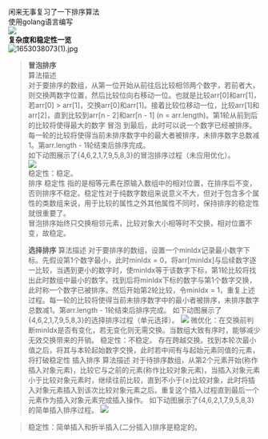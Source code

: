 闲来无事复习了一下排序算法<br />使用golang语言编写<br />![](https://cdn.nlark.com/yuque/0/2022/png/26902243/1653038029548-ce8a65fb-1d71-4473-8b11-8ae60b919de4.png#clientId=ub2f572c0-7ff7-4&crop=0&crop=0&crop=1&crop=1&from=paste&height=442&id=ue05a91d6&originHeight=888&originWidth=1236&originalType=url&ratio=1&rotation=0&showTitle=false&status=done&style=none&taskId=u6eb6b59b-bbce-4870-8d99-6ab307b11e1&title=&width=615)<br />**复杂度和稳定性一览**<br />![1653038073(1).jpg](https://cdn.nlark.com/yuque/0/2022/jpeg/26902243/1653038082089-36af2bf6-6405-43cb-a6c3-0c96fa3cf118.jpeg#clientId=ub2f572c0-7ff7-4&crop=0&crop=0&crop=1&crop=1&from=paste&height=572&id=u95bdde56&name=1653038073%281%29.jpg&originHeight=776&originWidth=877&originalType=binary&ratio=1&rotation=0&showTitle=false&size=67306&status=done&style=none&taskId=u42a4942a-9904-429c-8ab5-18a42849883&title=&width=646.6000366210938)

> **冒泡排序**<br />算法描述<br />对于要排序的数组，从第一位开始从前往后比较相邻两个数字，若前者大，则交换两数字位置，然后比较位向右移动一位。也就是比较arr[0]和arr[1]，若arr[0] > arr[1]，交换arr[0]和arr[1]。接着比较位移动一位，比较arr[1]和arr[2]，直到比较到arr[n - 2]和arr[n - 1] (n = arr.length)。第1轮从前到后的比较将使得最大的数字 冒泡 到最后，此时可以说一个数字已经被排序。每一轮的比较将使得当前未排序数字中的最大者被排序，未排序数字总数减1。第arr.length - 1轮结束后排序完成。<br />如下动图展示了{4,6,2,1,7,9,5,8,3}的冒泡排序过程（未应用优化）。<br />![](https://cdn.nlark.com/yuque/0/2022/gif/26902243/1653038044860-412e9b50-9573-47f5-812e-14fc0c15bc2f.gif#clientId=ub2f572c0-7ff7-4&crop=0&crop=0&crop=1&crop=1&from=paste&id=u4b81b012&originHeight=189&originWidth=344&originalType=url&ratio=1&rotation=0&showTitle=false&status=done&style=none&taskId=u7ddbff71-4451-4873-9850-b1314ab153c&title=)<br />稳定性：稳定。<br />排序 稳定性 指的是相等元素在原输入数组中的相对位置，在排序后不变，否则排序不稳定。稳定性对于纯数字数组来说意义不大，但对于包含多个属性的类数组来说，用于比较的属性之外其他属性不同时，保持排序的稳定性就很重要了。<br />冒泡排序始终只交换相邻元素，比较对象大小相等时不交换，相对位置不变，故稳定。
> 
> **选择排序**
> 算法描述
> 对于要排序的数组，设置一个minIdx记录最小数字下标。先假设第1个数字最小，此时minIdx = 0，将arr[minIdx]与后续数字逐一比较，当遇到更小的数字时，使minIdx等于该数字下标，第1轮比较将找出此时数组中最小的数字。找到后将minIdx下标的数字与第1个数字交换，此时称一个数字已被排序。然后开始第2轮比较，令minIdx = 1，重复上述过程。每一轮的比较将使得当前未排序数字中的最小者被排序，未排序数字总数减1。第arr.length - 1轮结束后排序完成。
> 如下动图展示了{4,6,2,1,7,9,5,8,3}的选择排序过程（单元选择）。
> ![](https://cdn.nlark.com/yuque/0/2022/gif/26902243/1653038212608-0d6f90fc-849b-4085-a094-34a31f8edf18.gif#clientId=ub2f572c0-7ff7-4&crop=0&crop=0&crop=1&crop=1&from=paste&id=u4288549d&originHeight=189&originWidth=344&originalType=url&ratio=1&rotation=0&showTitle=false&status=done&style=none&taskId=ucc540c3c-11d6-45a3-9624-27bcbb30730&title=)
> 微优化：在交换前判断minIdx是否有变化，若无变化则无需交换。当数组大致有序时，能够减少无效交换带来的开销。
> 稳定性：不稳定。
> 存在跨越交换。找到本轮次最小值之后，将其与本轮起始数字交换，此时若中间有与起始元素同值的元素，将打破稳定性
> 插入排序
> 算法描述
> 对于待排序数组，从第2个元素开始(称作插入对象元素)，比较它与之前的元素(称作比较对象元素)，当插入对象元素小于比较对象元素时，继续往前比较，直到不小于(≥)比较对象，此时将插入对象元素插入到该次比较对象元素之后。重复这个插入过程直到最后一个元素作为插入对象元素完成插入操作。
> 如下动图展示了{4,6,2,1,7,9,5,8,3}的简单插入排序过程。
> ![](https://cdn.nlark.com/yuque/0/2022/gif/26902243/1653038324377-00c46c6d-ff6d-49a6-bb09-821fcaa59747.gif#clientId=ub2f572c0-7ff7-4&crop=0&crop=0&crop=1&crop=1&from=paste&id=u4eae3341&originHeight=382&originWidth=344&originalType=url&ratio=1&rotation=0&showTitle=false&status=done&style=none&taskId=u419f9ed8-eb80-4697-9372-8c8c99e9366&title=)

> 稳定性：简单插入和折半插入(二分插入)排序是稳定的。


